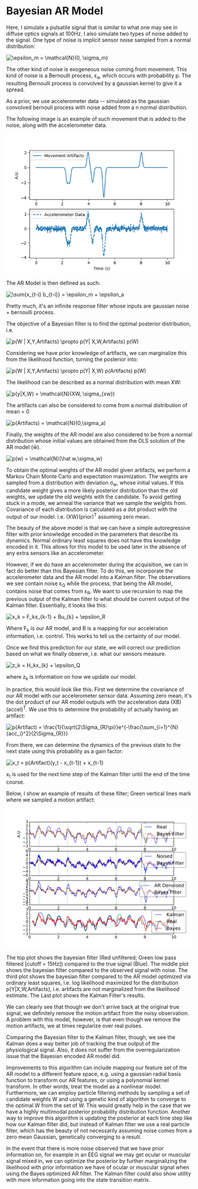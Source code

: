 # Bayesian AR Model

Here, I simulate a pulsatile signal that is similar to what one may see in
diffuse optics signals at 100Hz. I also simulate two types of noise added to the signal.
One type of noise is implicit sensor noise sampled from a normal distribution:

<img src="https://latex.codecogs.com/gif.latex?\epsilon_m&space;=&space;\mathcal{N}(0,&space;\sigma_m)" title="\epsilon_m = \mathcal{N}(0, \sigma_m)" />

The other kind of noise is exogeneous noise coming from movement. This
kind of noise is a Bernoulli process, &epsilon;<sub>a</sub>, which occurs with probability p. The
resulting Bernoulli process is convolved by a gaussian kernel to give it a
spread.

As a prior, we use accelerometer data -- simulated as the gaussian convolved bernouli process with noise added from a n
normal distribution.

The following image is an example of such movement that is added to the noise,
along with the accelerometer data.

<img src="MovementArtifact.png" title="Artifacts" />

The AR Model is then defined as such:

<img src="https://latex.codecogs.com/gif.latex?\sum{x_{t-i}&space;b_{t-i}}&space;=&space;\epsilon_m&space;&plus;&space;\epsilon_a" title="\sum{x_{t-i} b_{t-i}} = \epsilon_m + \epsilon_a" />

Pretty much, it's an infinite response filter whose inputs are gaussian noise +
 bernoulli process.

The objective of a Bayesian filter is to find the optimal posterior
distribution, i.e.

<img src="https://latex.codecogs.com/gif.latex?p(W&space;|&space;X,Y,Artifacts)&space;\propto&space;p(Y|&space;X,W,Artifacts)&space;p(W)" title="p(W | X,Y,Artifacts) \propto p(Y| X,W,Artifacts) p(W)" />

Considering we have prior knowledge of artifacts, we can marginalize this from
the likelihood function, turning the posterior into:

<img src="https://latex.codecogs.com/gif.latex?p(W&space;|&space;X,Y,Artifacts)&space;\propto&space;p(Y|&space;X,W)&space;p(Artifacts)&space;p(W)" title="p(W | X,Y,Artifacts) \propto p(Y| X,W) p(Artifacts) p(W)" />


The likelihood can be described as a normal distribution with mean XW:

<img src="https://latex.codecogs.com/gif.latex?p(y|X,W)&space;=&space;\mathcal{N}(XW,&space;\sigma_{xw})" title="p(y|X,W) = \mathcal{N}(XW, \sigma_{xw})" />


The artifacts can also be considered to come from a normal distribution of mean = 0

<img src="https://latex.codecogs.com/gif.latex?p(Artifacts)&space;=&space;\mathcal{N}(0,\sigma_a)" title="p(Artifacts) = \mathcal{N}(0,\sigma_a)" />

Finally, the weights of the AR model are also considered to be from a normal
distribution whose initial values are obtained from the OLS solution of the AR
model (w&#x0302;).

<img src="https://latex.codecogs.com/gif.latex?p(w)&space;=&space;\mathcal{N}(\hat&space;w,\sigma_w)" title="p(w) = \mathcal{N}(\hat w,\sigma_w)" />

To obtain the optimal weights of the AR model given artifacts, we perform a Markov Chain Monte
Carlo and expectation maximization. The weights are sampled from a distribution with deviation
&sigma;<sub>w</sub>, whose initial values. If this candidate weight gives a more likely posterior
distribution than the old weights, we update the old weights with the candidate.
To avoid getting stuck in a mode, we anneal the variance that we sample the
weights from. Covariance of each distribution is calculated as a dot product
with the output of our model. i.e. (XW)(prior)<sup>T</sup> assuming zero mean.

The beauty of the above model is that we can have a simple autoregressive filter
with prior knowledge encoded in the parameters that describe its dynamics.
Normal ordinary least squares does not have this knowledge encoded in it. This
allows for this model to be used later in the absence of any extra sensors like
an accelerometer.

However, if we do have an accelerometer during the acquisition, we can in fact do
better than this Bayesian filter. To do this, we incorporate the accelerometer data
and the AR model into a Kalman filter. The observations we see contain noise
&epsilon;<sub>Q</sub> while the process, that being the AR model, contains noise that comes from
&epsilon;<sub>R</sub>. We want to use recursion to map the previous output of
the Kalman filter to what should be current output of the Kalman filter.
Essentially, it looks like this:

<img src="https://latex.codecogs.com/gif.latex?x_k&space;=&space;F_kx_{k-1}&space;&plus;&space;Bu_{k}&space;&plus;&space;\epsilon_R" title="x_k = F_kx_{k-1} + Bu_{k} + \epsilon_R" />

Where F<sub>k</sub> is our AR model, and B is a mapping for our acceleration
information, i.e. control. This works to tell us the certainty of our model.

Once we find this prediction for our state, we will correct our prediction based
on what we finally observe, i.e. what our sensors measure.

<img src="https://latex.codecogs.com/gif.latex?z_k&space;=&space;H_kx_{k}&space;&plus;&space;\epsilon_Q" title="z_k = H_kx_{k} + \epsilon_Q" />

where z<sub>k</sub> is information on how we update our model.

In practice, this would look like this. First we determine the covariance of our
AR model with our accelerometer sensor data. Assuming zero mean, it's the dot
product of our AR model outputs with the acceleration data
(XB)(accel)<sup>T</sup>. We use this to determine the probability of actually
having an artifact:

<img src="https://latex.codecogs.com/gif.latex?p(Artifact)&space;=&space;\frac{1}{\sqrt{2\Sigma_{R}\pi}}e^{-\frac{\sum_{i=1}^{N}{acc_i}^2}{2\Sigma_{R}}}" title="p(Artifact) = \frac{1}{\sqrt{2\Sigma_{R}\pi}}e^{-\frac{\sum_{i=1}^{N}{acc_i}^2}{2\Sigma_{R}}}" />

From there, we can determine the dynamics of the previous state to the next
state using this probability as a gain factor:

<img src="https://latex.codecogs.com/gif.latex?x_t&space;=&space;p(Artifact)(y_t&space;-&space;x_{t-1})&space;&plus;&space;x_{t-1}" title="x_t = p(Artifact)(y_t - x_{t-1}) + x_{t-1}" />

x<sub>t</sub> is used for the next time step of the Kalman filter until the end
of the time course.

Below, I show an example of results of these filter; Green vertical lines mark
where we sampled a motion artifact:

<img src="Generated_6.png" title="Results" />

The top plot shows the bayesian filter (Red unfiltered; Green low pass filtered
[cutoff = 15Hz]) compared to the true signal (Blue). The middle
plot shows the bayesian filter compared to the observed signal with noise. The
third plot shows the bayesian filter compared to the AR model optimized via
ordinary least squares, i.e. log likelihood maximized for the distribution
p(Y|X,W,Artifacts), i.e. artifacts are not marginalized from the likelihood
estimate. The Last plot shows the Kalman Filter's results.

We can clearly see that though we don't arrive back at the original
true signal, we definitely remove the motion artifact from the noisy
observation. A problem with this model, however, is that even though we remove
the motion artifacts, we at times regularize over real pulses.

Comparing the Bayesian filter to the Kalman filter, though, we see the Kalman
does a way better job of tracking the true output of the physiological signal.
Also, it does not suffer from the overregularization issue that the Bayesian
encoded AR model did.

Improvements to this algorithm can include mapping our feature set of the AR
model to a different feature space, e.g. using a gaussian radial basis function
to transform our AR features, or using a polynomial kernel transform. In other
words, treat the model as a nonlinear model. Furthermore, we can employ particle
filtering methods by sampling a set of candidate weights W and using a genetic
kind of algorithm to converge to the optimal W from the set of W. This would
greatly help in the case that we have a highly multimodal posterior probability
distribution function. Another way to improve this algorithm is updating the
posterior at each time step like how our Kalman filter did, but instead of
Kalman filter we use a real particle filter, which has the beauty of not necessarily
assuming noise comes from a zero mean Gaussian, genetically converging to a
result.

In the event that there is more noise observed that we have prior information
on, for example in an EEG signal we may get ocular or muscular signal mixed in, we can optimize the posterior
by further marginalizing the likelihood with prior information we have of ocular
or muscular signal when using the Bayes optimized AR filter. The Kalman filter could also show utility with
more information going into the state transition matrix.
